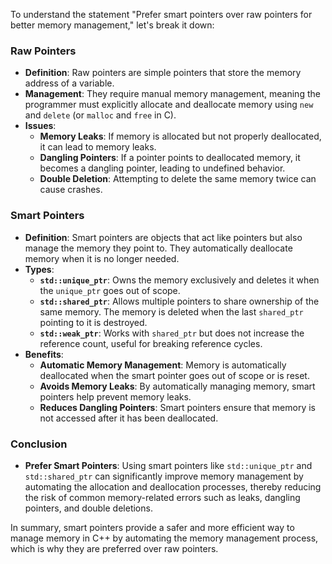 To understand the statement "Prefer smart pointers over raw pointers for better memory management," let's break it down:

### Raw Pointers
- **Definition**: Raw pointers are simple pointers that store the memory address of a variable.
- **Management**: They require manual memory management, meaning the programmer must explicitly allocate and deallocate memory using `new` and `delete` (or `malloc` and `free` in C).
- **Issues**:
  - **Memory Leaks**: If memory is allocated but not properly deallocated, it can lead to memory leaks.
  - **Dangling Pointers**: If a pointer points to deallocated memory, it becomes a dangling pointer, leading to undefined behavior.
  - **Double Deletion**: Attempting to delete the same memory twice can cause crashes.

### Smart Pointers
- **Definition**: Smart pointers are objects that act like pointers but also manage the memory they point to. They automatically deallocate memory when it is no longer needed.
- **Types**:
  - **`std::unique_ptr`**: Owns the memory exclusively and deletes it when the `unique_ptr` goes out of scope.
  - **`std::shared_ptr`**: Allows multiple pointers to share ownership of the same memory. The memory is deleted when the last `shared_ptr` pointing to it is destroyed.
  - **`std::weak_ptr`**: Works with `shared_ptr` but does not increase the reference count, useful for breaking reference cycles.
- **Benefits**:
  - **Automatic Memory Management**: Memory is automatically deallocated when the smart pointer goes out of scope or is reset.
  - **Avoids Memory Leaks**: By automatically managing memory, smart pointers help prevent memory leaks.
  - **Reduces Dangling Pointers**: Smart pointers ensure that memory is not accessed after it has been deallocated.

### Conclusion
- **Prefer Smart Pointers**: Using smart pointers like `std::unique_ptr` and `std::shared_ptr` can significantly improve memory management by automating the allocation and deallocation processes, thereby reducing the risk of common memory-related errors such as leaks, dangling pointers, and double deletions.

In summary, smart pointers provide a safer and more efficient way to manage memory in C++ by automating the memory management process, which is why they are preferred over raw pointers.